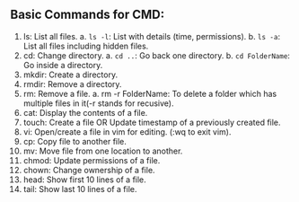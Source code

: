 ## Basic Commands for CMD:

1. ls: List all files.
	a. `ls -l`: List with details (time, permissions).
	b. `ls -a`: List all files including hidden files.	
2. cd: Change directory.
	a. `cd ..`: Go back one directory.
	b. `cd FolderName`: Go inside a directory.
3. mkdir: Create a directory.
4. rmdir: Remove a directory.
5. rm: Remove a file.
	a. rm -r FolderName: To delete a folder which has multiple files in it(-r stands for recusive).
6. cat: Display the contents of a file.
7. touch: Create a file OR Update timestamp of a previously created file.
8. vi: Open/create a file in vim for editing. (:wq to exit vim).
9. cp: Copy file to another file.
10. mv: Move file from one location to another.
11. chmod: Update permissions of a file.
12. chown: Change ownership of a file.
13. head: Show first 10 lines of a file.
14. tail: Show last 10 lines of a file.

